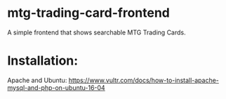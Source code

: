 # mtg-trading-card-frontend
A simple frontend that shows searchable MTG Trading Cards.

# Installation:

Apache and Ubuntu:
https://www.vultr.com/docs/how-to-install-apache-mysql-and-php-on-ubuntu-16-04

